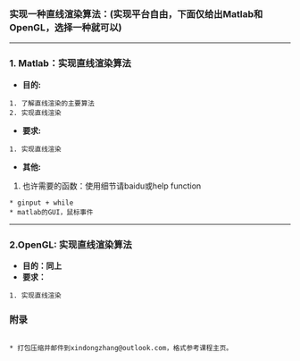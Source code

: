 ### 实现一种直线渲染算法：(实现平台自由，下面仅给出Matlab和OpenGL，选择一种就可以)

***

### 1. Matlab：实现直线渲染算法
* **目的:**
```
1. 了解直线渲染的主要算法
2. 实现直线渲染
```

* **要求:**

```
1. 实现直线渲染
```

* **其他:**

1. 也许需要的函数：使用细节请baidu或help function
```
* ginput + while
* matlab的GUI，鼠标事件
```

***

### 2.OpenGL: 实现直线渲染算法
* **目的：同上**
* **要求：**
```
1. 实现直线渲染
```

### 附录

```

* 打包压缩并邮件到xindongzhang@outlook.com，格式参考课程主页。
